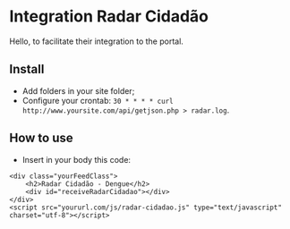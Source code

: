# Integration Radar Cidadão
Hello, to facilitate their integration to the portal.

## Install
* Add folders in your site folder;
* Configure your crontab: `30 * * * * curl http://www.yoursite.com/api/getjson.php > radar.log`.

## How to use
* Insert in your body this code:

```markup
<div class="yourFeedClass">
	<h2>Radar Cidadão - Dengue</h2>
	<div id="receiveRadarCidadao"></div>
</div>
<script src="yoururl.com/js/radar-cidadao.js" type="text/javascript" charset="utf-8"></script>
```
